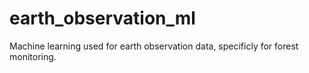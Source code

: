 # earth_observation_ml
Machine learning used for earth observation data, specificly for forest monitoring.
